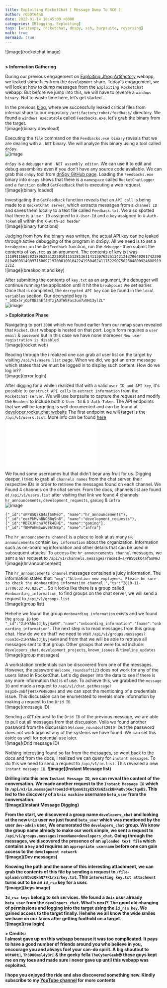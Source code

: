 ```yaml
---
title: Exploiting RocketChat [ Message Dump To RCE ] 
author: r0b0tG4nG
date: 2022-01-14 10:45:00 +0000
categories: [Blogging, Exploiting]
tags: [writeups, rocketchat, dnspy, ssh, burpsuite, reversing]
math: true
mermaid: true
---
```


![image](rocketchat image)
<br><br>

**> Information Gathering**<br>

During our previous engagement on <a href="https://r0b0tg4ng.github.io/posts/Exploiting-Jfrog-Artifactory/">Exploiting Jfrog Artifactory</a> webapp, we leaked some files from the `development` share. Today's engagement, we will look at how to dump messages from the `Exploiting RocketChat` webapp. But before we jump into this, we will have to reverse a `windows binary`. Not to waste time here, let’s get started....<br>

In the previous <a href="https://r0b0tg4ng.github.io/posts/Exploiting-Jfrog-Artifactory/">blog</a>, where we successfully leaked critical files from internal share to our repository `/artifactory/robot/feedback/` directory. We found a `windows executable` called `Feedbacks.exe`, let's grab the binary from the target.<br>
![image](binary download)<br>

Executing the `file` command on the `Feedbacks.exe binary` reveals that we are dealing with a `.NET` binary. We will analyze this binary using a tool called
`dnSpy`.<br>
![image](file)<br>

`dnSpy` is a `debugger` and `.NET assembly editor`. We can use it to edit and debug assemblies even if you don't have any source code available. We can grab this `dnSpy` tool from <a href="https://github.com/dnSpy/dnSpy"> dnSpy GitHub page</a>. Loading the `Feedbacks.exe` binary into `dnspy` shows that there is a  `namespace` called `RocketChatLogger` and a `function` called `GetFeedback` that is executing a web request.<br>
![image](binary loaded)<br>

Investigating the `GetFeedback` function reveals that an `API call` is being made to a `RocketChat server`, which extracts messages from a `channel ID` and saves them locally to a text file called `Feedback.txt`. We also spotted that there is a `user ID` assigned to `X-User-Id` and a `key` assigned to `X-Auth-Token` all within the `X-Auth-Id header`<br>
![image](binary functions)<br>

Judging from how the binary was written, the actual API key can be leaked through active debugging of the program in dnSpy. All we need is to set a  `breakpoint` on the `GetFeedback` function, run the `debugger` then submit the contents of `key.txt` as an argument. The contents of key.txt was `111091166030218062251222010115128136114113076235134212137064020174229081049098149097150097197008100104224193046241175229075026048009246089192212`<br>
![image](breakpoint and key)<br>

After submitting the contents of `key.txt` as an argument, the debugger will continue running the application until it hit the `breakpoint` we set earlier.  Once that is completed, the `decrypted API key` can be found in the `local variables` section. Our decrypted key is `"_bXOx5rjOpTOE3hEfJNTzjAdTWEFas2um7xNH13ylZL"`<br>
![image](decrypted)<br>

**> Exploitation Phase**<br>

Navigating to port `3000` which we found earlier from our nmap scan revealed that `Rocket.Chat` webapp is hosted on that port. Login form requires a `user email` & `password` but in this case we have none moreover `New user registration is disabled `<br>
![image](rocket web)<br>

Reading through the i realized one can grab all user list on the target by visiting `/api/v1/users.list` page. When we did, we got an error message which states that we must be logged in to display such content. How do we log in??<br> 
![image](error login)<br>

After digging for a while i realized that with a valid `user ID and API key`, it's possible to `construct API calls` to `extract information` from the `RocketChat server`. We will use burpsuite to capture the request and modify the `Headers` to include both `X-User-Id` & `X-Auth-Token`. The API endpoints that we will be targeting is well documented and can be found at <a href="https://developer.rocket.chat/reference/api/rest-api/endpoints/team-collaboration-endpoints/">developer.rocket.chat website</a> The first endpoint we will target is the `/api/v1/users.list`. More info can be found <a href="https://developer.rocket.chat/reference/api/rest-api/endpoints/team-collaboration-endpoints/users-endpoints/get-users-list">here</a><br>
![image](users.list)<br>

We found some usernames but that didn't bear any fruit for us. Digging deeper, i tried to grab all `channels names` from the chat server, their respective IDs in order to retrieve the messages found on each channel. We Found 4 channels on the chat server. From the docs, channels list are found at `/api/v1/users.list` after visiting that link we found 4 channels: `hr_announcements`, `development_requests`, `gaming` & `infra` <br>
![image](channels)<br>
```shell
{"_id":"sPPBSQskQ4afSmMeJ", "name":"hr_announcements"},
{"_id":"eoxPkMvnBNCB8q9n8", "name":"development_requests"},
{"_id":"RDZXJPcnu76Tk4EHE", "name":"gaming"},
{"_id":"fBMPnhN5wWv96tNBp", "name":"infra"}
```

The `hr_announcements channel` is a place to look at as many `HR announcements` contain `key information` about the organization. Information such as on-boarding information and other details that can be used in subsequent attacks. To access the `hr_announcements channel` messages, we sent a `GET` request to `/api/v1/channels.messages?roomId=sPPBSQskQ4afSmMeJ`<br>
![image](hr announcement)<br>

The `hr_announcements channel` messages contained a juicy information. The information stated that: `"msg":"Attention new employees: Please be sure to check the #onboarding_information channel.","ts":"2019-11-17T06:32:40.825Z",`. So it looks like there is a group called `#onboarding_information`, to find groups on the chat server, we will send a request to `/api/v1/groups.list`<br>
![image](group list)<br>

Hehehe we found the group `#onboarding_information` exists and we found the `group ID` too `"_id":"2iHYAhwtJjbyj4a6N","name":"onboarding_information","fname":"onboarding_information"`. The next step is to read messages from this group chat. How do we do that? we need to visit `/api/v1/groups.messages?roomId=2iHYAhwtJjbyj4a6N` and from that we will be able to retrieve all messages sent to that group. Other groups that were found include: `developers_chat`, `development_projects`, `known_issues` & `timeline_updates`
<br> 
![image](group messages)<br>


A workstation credentials can be discovered from one of the messages. However, the password `Welcome_roundsoft123` does not work for any of the users listed in RocketChat. Let's dig deeper into the data to see if there is any more information that is of use. To achieve this, we grabbed the `message ID` and made a request to `/api/v1/chat.getMessage?msgId=3mbfjW4TXPs4BQQvs` and we can spot the mentioning of a credentials issue. This discussion can be enumerated to reveals more information by making a request to the `Drid ID`.<br>
![image](message ID)<br>

Sending a `GET` request to the `Drid ID` of the previous message, we are able to pull out all messages from that discussion. Voila we found another password  from the discussion `Welcome_roundsoft2019!` but the password does not work against any of the systems we have found. We can set this aside as well for potential use later.<br>
![image](Drid message ID)<br>

Nothing interesting found so far from the messages, so went back to the docs and from the docs, i realized we can query for `instant messages`. To do this we need to send a request to `/api/v1/im.list`. This revealed a new `instant message ID`.<b>
![image](Instant Message list)<br> 

Drilling into this new `Instant Message ID`, we can reveal the content of the conversation. We made another request to the `Instant Message ID` which is `/api/v1/im.messages?roomId=HTpmn63zyESXXsGZackBN4uDvbKecTqoBS`. This led to the discovery of a `Unix machine` username `beta_user` from the conversation.<br>
![image](Instant Message Digging)<br>

From the start, we discovered a group name `developers_chat` and looking at the new `Unix` user we just found `beta_user` which was mentioned by the user `dev-admin` user, We enumerated the `developers_chat` group. We know the group name already to make our work simple, we sent a request to `/api/v1/groups.messages?roomName=developers_chat`. Going through the messages, we discovered the presence of an `uploaded text file` which contains a `key` and requires an `appropriate username` before one can gain access to the `development network`<br>
![image](Dev messages)<br>

Knowing the path and the name of this interesting attachment, we can grab the contents of this file by sending a request to `/file-upload/crBDvzQkhN77KLrxz/key.txt`. This `interesting key.txt attachment` turns out to be an `id_rsa` key for a user.<br>
![image](keys image)<br>

`Id_rsa keys` belong to ssh services. We found a `Unix` user already `beta_user` from the `developers_chat`. What’s next? The good old changing of permissions and logging into the target using the `id_rsa key`. We gained access to the target finally. Hehehe we all know the wide smiles we have on our faces after getting foothold on a target.<br> 
![image](rsa login)<br>

**> Credits:**<br>
I almost gave up on this webapp because it was too complicated. It pays to have a good number of friends around you who believe in you, encourage you and always fuel your can-do spirit. A big shoutout to `W0tW0t🤩`, `Th3D00msl4y3r🙌` & the geeky fella `TheCyberGeek😎` these guys kept me on my toes and made sure i never gave up until this webapp was exploited.<br>

I hope you enjoyed the ride and also discovered something new. Kindly subscribe to my <a href="https://www.youtube.com/channel/UCSY-pfwuYspZFlRsO7vBfIQ"> YouTube channel</a> for more contents<br>
